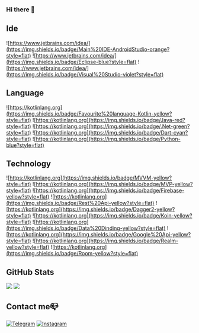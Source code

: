 ### Hi there 👋

## Ide 

![https://www.jetbrains.com/idea/](https://img.shields.io/badge/Main%20IDE-AndroidStudio-orange?style=flat)
![https://www.jetbrains.com/idea/](https://img.shields.io/badge/Eclipse-blue?style=flat)
![https://www.jetbrains.com/idea/](https://img.shields.io/badge/Visual%20Studio-violet?style=flat)

## Language

![https://kotlinlang.org](https://img.shields.io/badge/Favourite%20language-Kotlin-yellow?style=flat)
![https://kotlinlang.org](https://img.shields.io/badge/Java-red?style=flat)
![https://kotlinlang.org](https://img.shields.io/badge/.Net-green?style=flat)
![https://kotlinlang.org](https://img.shields.io/badge/Dart-cyan?style=flat)
![https://kotlinlang.org](https://img.shields.io/badge/Python-blue?style=flat)

## Technology
![https://kotlinlang.org](https://img.shields.io/badge/MVVM-yellow?style=flat)
![https://kotlinlang.org](https://img.shields.io/badge/MVP-yellow?style=flat)
![https://kotlinlang.org](https://img.shields.io/badge/Firebase-yellow?style=flat)
![https://kotlinlang.org](https://img.shields.io/badge/Rest%20Api-yellow?style=flat)
![https://kotlinlang.org](https://img.shields.io/badge/Dagger2-yellow?style=flat)
![https://kotlinlang.org](https://img.shields.io/badge/Koin-yellow?style=flat)
![https://kotlinlang.org](https://img.shields.io/badge/Data%20Dinding-yellow?style=flat)
![https://kotlinlang.org](https://img.shields.io/badge/Google%20Api-yellow?style=flat)
![https://kotlinlang.org](https://img.shields.io/badge/Realm-yellow?style=flat)
![https://kotlinlang.org](https://img.shields.io/badge/Room-yellow?style=flat)

## GitHub Stats

![](https://github-readme-stats.vercel.app/api/top-langs?username=StenleyDuFoster&show_icons=true&layout=compact)
![](https://github-readme-stats.vercel.app/api?username=StenleyDuFoster&show_icons=true)

## Contact me📪

[![Telegram](https://img.shields.io/badge/-Telegram-090909?style=for-the-badge&logo=telegram&logoColor=27A0D9)](https://t.me/VutokElektrik)
[![Instagram](https://img.shields.io/badge/-Instagram-090909?style=for-the-badge&logo=instagram&logoColor=B4068E)](https://www.instagram.com/stanley.df/)

